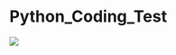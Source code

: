 # Python_Coding_Test

<img src="https://img.shields.io/badge/python-#3776AB?style=flat&logo=python&logoColor=white"/>
